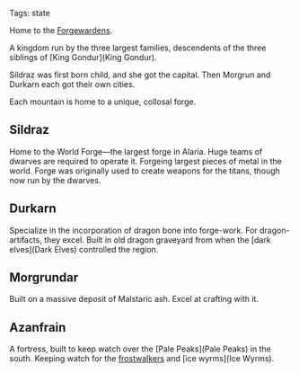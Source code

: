 Tags: state

Home to the [Forgewardens](Forgewardens). 

A kingdom run by the three largest families, descendents of the three siblings of [King Gondur](King Gondur). 

Sildraz was first born child, and she got the capital. Then Morgrun and Durkarn each got their own cities. 

Each mountain is home to a unique, collosal forge. 

## Sildraz
Home to the World Forge—the largest forge in Alaria. Huge teams of dwarves are required to operate it. Forgeing largest pieces of metal in the world. Forge was originally used to create weapons for the titans, though now run by the dwarves.

## Durkarn
Specialize in the incorporation of dragon bone into forge-work. For dragon-artifacts, they excel. Built in old dragon graveyard from when the [dark elves](Dark Elves) controlled the region.

## Morgrundar
Built on a massive deposit of Malstaric ash. Excel at crafting with it.

## Azanfrain
A fortress, built to keep watch over the [Pale Peaks](Pale Peaks) in the south. Keeping watch for the [frostwalkers](Frostwalkers) and [ice wyrms](Ice Wyrms). 